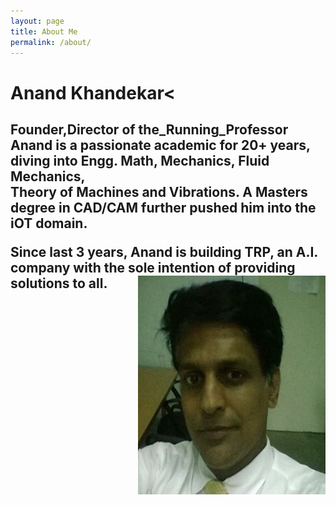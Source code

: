 ```yaml
---
layout: page
title: About Me
permalink: /about/
---
```


<h1>Anand Khandekar<<br><h2>Founder,Director of the_Running_Professor<br>
Anand is a passionate academic for 20+ years, diving into Engg. Math, Mechanics, Fluid Mechanics, <br>
Theory of Machines and Vibrations. A Masters degree in CAD/CAM  further pushed him into the iOT domain. <br>
<p> Since last 3 years, Anand is building TRP, an A.I. company with the sole intention of providing solutions to all.

<img align=right src="https://github.com/AnandKhandekar/blog/blob/master/images/anand.jpg" width=300 height=350 />






